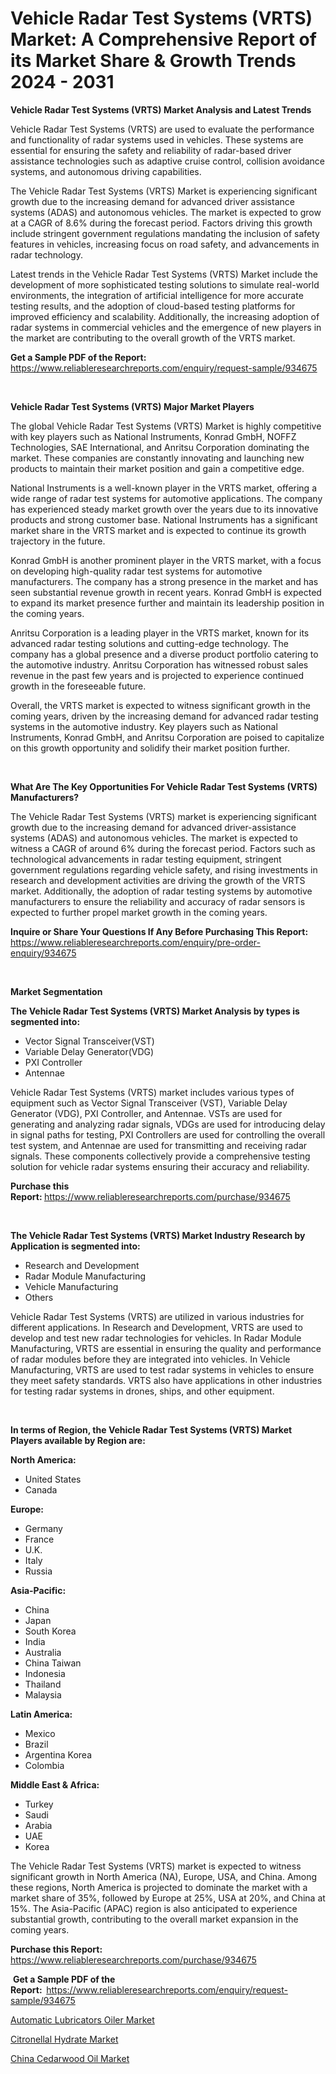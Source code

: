 <p><h1>Vehicle Radar Test Systems (VRTS) Market: A Comprehensive Report of its Market Share & Growth Trends 2024 - 2031</h1></p><p><strong>Vehicle Radar Test Systems (VRTS) Market Analysis and Latest Trends</strong></p>
<p><p>Vehicle Radar Test Systems (VRTS) are used to evaluate the performance and functionality of radar systems used in vehicles. These systems are essential for ensuring the safety and reliability of radar-based driver assistance technologies such as adaptive cruise control, collision avoidance systems, and autonomous driving capabilities.</p><p>The Vehicle Radar Test Systems (VRTS) Market is experiencing significant growth due to the increasing demand for advanced driver assistance systems (ADAS) and autonomous vehicles. The market is expected to grow at a CAGR of 8.6% during the forecast period. Factors driving this growth include stringent government regulations mandating the inclusion of safety features in vehicles, increasing focus on road safety, and advancements in radar technology.</p><p>Latest trends in the Vehicle Radar Test Systems (VRTS) Market include the development of more sophisticated testing solutions to simulate real-world environments, the integration of artificial intelligence for more accurate testing results, and the adoption of cloud-based testing platforms for improved efficiency and scalability. Additionally, the increasing adoption of radar systems in commercial vehicles and the emergence of new players in the market are contributing to the overall growth of the VRTS market.</p></p>
<p><strong>Get a Sample PDF of the Report:&nbsp;</strong> <a href="https://www.reliableresearchreports.com/enquiry/request-sample/934675">https://www.reliableresearchreports.com/enquiry/request-sample/934675</a></p>
<p>&nbsp;</p>
<p><strong>Vehicle Radar Test Systems (VRTS) Major Market Players</strong></p>
<p><p>The global Vehicle Radar Test Systems (VRTS) Market is highly competitive with key players such as National Instruments, Konrad GmbH, NOFFZ Technologies, SAE International, and Anritsu Corporation dominating the market. These companies are constantly innovating and launching new products to maintain their market position and gain a competitive edge.</p><p>National Instruments is a well-known player in the VRTS market, offering a wide range of radar test systems for automotive applications. The company has experienced steady market growth over the years due to its innovative products and strong customer base. National Instruments has a significant market share in the VRTS market and is expected to continue its growth trajectory in the future.</p><p>Konrad GmbH is another prominent player in the VRTS market, with a focus on developing high-quality radar test systems for automotive manufacturers. The company has a strong presence in the market and has seen substantial revenue growth in recent years. Konrad GmbH is expected to expand its market presence further and maintain its leadership position in the coming years.</p><p>Anritsu Corporation is a leading player in the VRTS market, known for its advanced radar testing solutions and cutting-edge technology. The company has a global presence and a diverse product portfolio catering to the automotive industry. Anritsu Corporation has witnessed robust sales revenue in the past few years and is projected to experience continued growth in the foreseeable future.</p><p>Overall, the VRTS market is expected to witness significant growth in the coming years, driven by the increasing demand for advanced radar testing systems in the automotive industry. Key players such as National Instruments, Konrad GmbH, and Anritsu Corporation are poised to capitalize on this growth opportunity and solidify their market position further.</p></p>
<p>&nbsp;</p>
<p><strong>What Are The Key Opportunities For Vehicle Radar Test Systems (VRTS) Manufacturers?</strong></p>
<p><p>The Vehicle Radar Test Systems (VRTS) market is experiencing significant growth due to the increasing demand for advanced driver-assistance systems (ADAS) and autonomous vehicles. The market is expected to witness a CAGR of around 6% during the forecast period. Factors such as technological advancements in radar testing equipment, stringent government regulations regarding vehicle safety, and rising investments in research and development activities are driving the growth of the VRTS market. Additionally, the adoption of radar testing systems by automotive manufacturers to ensure the reliability and accuracy of radar sensors is expected to further propel market growth in the coming years.</p></p>
<p><strong>Inquire or Share Your Questions If Any Before Purchasing This Report:</strong> <a href="https://www.reliableresearchreports.com/enquiry/pre-order-enquiry/934675">https://www.reliableresearchreports.com/enquiry/pre-order-enquiry/934675</a></p>
<p>&nbsp;</p>
<p><strong>Market Segmentation</strong></p>
<p><strong>The Vehicle Radar Test Systems (VRTS) Market Analysis by types is segmented into:</strong></p>
<p><ul><li>Vector Signal Transceiver(VST)</li><li>Variable Delay Generator(VDG)</li><li>PXI Controller</li><li>Antennae</li></ul></p>
<p><p>Vehicle Radar Test Systems (VRTS) market includes various types of equipment such as Vector Signal Transceiver (VST), Variable Delay Generator (VDG), PXI Controller, and Antennae. VSTs are used for generating and analyzing radar signals, VDGs are used for introducing delay in signal paths for testing, PXI Controllers are used for controlling the overall test system, and Antennae are used for transmitting and receiving radar signals. These components collectively provide a comprehensive testing solution for vehicle radar systems ensuring their accuracy and reliability.</p></p>
<p><strong>Purchase this Report:&nbsp;</strong><a href="https://www.reliableresearchreports.com/purchase/934675">https://www.reliableresearchreports.com/purchase/934675</a></p>
<p>&nbsp;</p>
<p><strong>The Vehicle Radar Test Systems (VRTS) Market Industry Research by Application is segmented into:</strong></p>
<p><ul><li>Research and Development</li><li>Radar Module Manufacturing</li><li>Vehicle Manufacturing</li><li>Others</li></ul></p>
<p><p>Vehicle Radar Test Systems (VRTS) are utilized in various industries for different applications. In Research and Development, VRTS are used to develop and test new radar technologies for vehicles. In Radar Module Manufacturing, VRTS are essential in ensuring the quality and performance of radar modules before they are integrated into vehicles. In Vehicle Manufacturing, VRTS are used to test radar systems in vehicles to ensure they meet safety standards. VRTS also have applications in other industries for testing radar systems in drones, ships, and other equipment.</p></p>
<p>&nbsp;</p>
<p><strong>In terms of Region, the Vehicle Radar Test Systems (VRTS) Market Players available by Region are:</strong></p>
<p>
    <p> <strong> North America: </strong>
        <ul>
            <li>United States</li>
            <li>Canada</li>
        </ul>
        </p> 
    <p> <strong> Europe: </strong>
        <ul>
            <li>Germany</li>
            <li>France</li>
            <li>U.K.</li>
            <li>Italy</li>
            <li>Russia</li>
        </ul>
        </p> 
    <p> <strong> Asia-Pacific: </strong>
        <ul>
            <li>China</li>
            <li>Japan</li>
            <li>South Korea</li>
            <li>India</li>
            <li>Australia</li>
            <li>China Taiwan</li>
            <li>Indonesia</li>
            <li>Thailand</li>
            <li>Malaysia</li>
        </ul>
        </p> 
    <p> <strong> Latin America: </strong>
        <ul>
            <li>Mexico</li>
            <li>Brazil</li>
            <li>Argentina Korea</li>
            <li>Colombia</li>
        </ul>
        </p> 
    <p> <strong> Middle East & Africa: </strong>
        <ul>
            <li>Turkey</li>
            <li>Saudi</li>
            <li>Arabia</li>
            <li>UAE</li>
            <li>Korea</li>
        </ul>
    </p>
    </p>
<p><p>The Vehicle Radar Test Systems (VRTS) market is expected to witness significant growth in North America (NA), Europe, USA, and China. Among these regions, North America is projected to dominate the market with a market share of 35%, followed by Europe at 25%, USA at 20%, and China at 15%. The Asia-Pacific (APAC) region is also anticipated to experience substantial growth, contributing to the overall market expansion in the coming years.</p></p>
<p><strong>Purchase this Report: </strong><a href="https://www.reliableresearchreports.com/purchase/934675">https://www.reliableresearchreports.com/purchase/934675</a></p>
<p>&nbsp;<strong>Get a Sample PDF of the Report:&nbsp;&nbsp;</strong><a href="https://www.reliableresearchreports.com/enquiry/request-sample/934675">https://www.reliableresearchreports.com/enquiry/request-sample/934675</a></p>
<p><strong></strong></p>
<p><p><a href="https://view.publitas.com/reportprime-1/automatic-lubricators-oiler-market-research-report-unlocks-analysis-on-the-market-financial-status-market-size-and-market-revenue-upto-2030/">Automatic Lubricators Oiler Market</a></p><p><a href="https://view.publitas.com/reportprime-1/citronellal-hydrate-market-insights-market-players-and-forecast-till-2030/">Citronellal Hydrate Market</a></p><p><a href="https://view.publitas.com/reportprime-1/insights-into-china-cedarwood-oil-market-size-analysing-market-share-trends-and-growth-from-2023-to-2030/">China Cedarwood Oil Market</a></p></p>